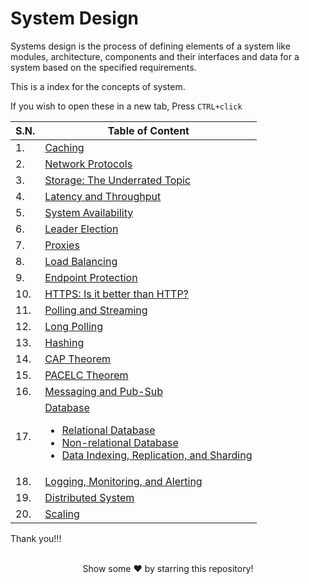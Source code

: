 # System Design 

Systems design is the process of defining elements of a system like modules, architecture, components and their interfaces and data for a system based on the specified requirements.

This is a index for the concepts of system.

If you wish to open these in a new tab, Press `CTRL+click`

<table>
<thead>
<tr>
<th>S.N.</th>
<th> Table of Content </th>
</tr>
</thead>
<tbody>
<tr>
<td> 1.</td>
<td> 
<a href="https://github.com/Pragya2056/System-Design-Concepts/tree/master/Caching"> Caching </a> 
</td>
</tr>
<tr>
<td> 2.</td>
<td>
<a href="https://github.com/Pragya2056/System-Design-Concepts/tree/master/Network-Protocols"> Network Protocols </a>
</td>
</tr>
<tr>
<td> 3.</td>
<td>
<a href="https://github.com/Pragya2056/System-Design-Concepts/tree/master/Storage"> Storage: The Underrated Topic </a>
</td>
</tr>
<tr>
<td> 4.</td>
<td>
<a href="https://github.com/Pragya2056/System-Design-Concepts/tree/master/Latency-and-throughput"> Latency and Throughput </a>
</td>
</tr>
<tr>
<td> 5.</td>
<td>
<a href="https://github.com/Pragya2056/System-Design-Concepts/tree/master/System-availabilty"> System Availability </a>
</td>
</tr>
<tr>
<td> 6.</td>
<td>
<a href="https://github.com/Pragya2056/System-Design-Concepts/tree/master/Leader%20Election"> Leader Election </a>
</td>
</tr>
<tr>
<td> 7.</td>
<td>
<a href=""> Proxies </a>
</td>
</tr>
<tr>
<td> 8.</td>
<td>
<a href=""> Load Balancing </a>
</td>
</tr>
<tr>
<td> 9.</td>
<td>
<a href=""> Endpoint Protection </a>
</td>
</tr>
<tr>
<td> 10. </td>
<td>
<a href=""> HTTPS: Is it better than HTTP? </a>
</td>
</tr>
<tr>
<td> 11.</td>
<td>
<a href=""> Polling and Streaming </a>
</td>
</tr>
<tr>
<td> 12. </td>
<td>
<a href=""> Long Polling </a>
</td>
</tr>
<tr>
<td> 13.</td>
<td>
<a href=""> Hashing </a>
</td>
</tr>
<tr>
<td> 14. </td>
<td>
<a href=""> CAP Theorem </a>
</td>
</tr>
<tr>
<td> 15. </td>
<td>
<a href=""> PACELC Theorem </a>
</td>
</tr>
<tr>
<td> 16.</td>
<td>
<a href=""> Messaging and Pub-Sub </a>
</td>
</tr>
<tr>
<td> 17.</td>
<td>
    <a href=""> Database
        <ul>
            <li>
                <a href=""> Relational Database </a>
            </li>
            <li>
                <a href=""> Non-relational Database </a>
            </li>
            <li>
                <a href=""> Data Indexing, Replication, and Sharding </a>
            </li>
        </ul>
    </a>
</td>
</tr>
<tr>
<td> 18. </td>
<td>
<a href=""> Logging, Monitoring, and Alerting </a>
</td>
</tr>
<tr>
<td> 19. </td>
<td>
<a href=""> Distributed System </a>
</td>
</tr>
<tr>
<td> 20. </td>
<td>
<a href=""> Scaling </a>
</td>
</tr>
</tbody>
</table>

Thank you!!!

<br>
<div align="center">
Show some ❤️ by starring this repository!
</div>